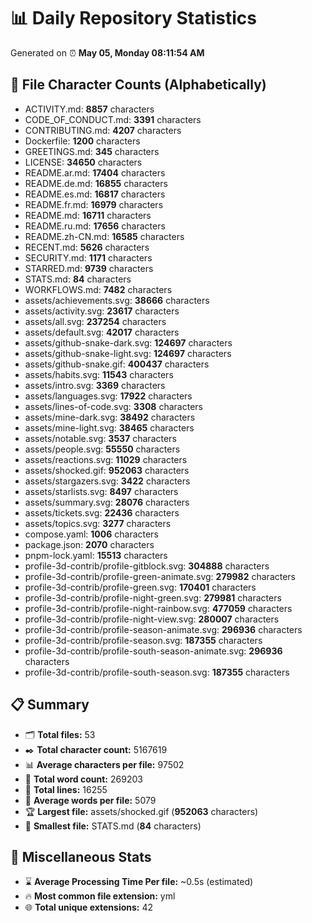 # 📊 Daily Repository Statistics
Generated on ⏰ **May 05, Monday 08:11:54 AM**

## 📂 File Character Counts (Alphabetically)
- ACTIVITY.md: **8857** characters
- CODE_OF_CONDUCT.md: **3391** characters
- CONTRIBUTING.md: **4207** characters
- Dockerfile: **1200** characters
- GREETINGS.md: **345** characters
- LICENSE: **34650** characters
- README.ar.md: **17404** characters
- README.de.md: **16855** characters
- README.es.md: **16817** characters
- README.fr.md: **16979** characters
- README.md: **16711** characters
- README.ru.md: **17656** characters
- README.zh-CN.md: **16585** characters
- RECENT.md: **5626** characters
- SECURITY.md: **1171** characters
- STARRED.md: **9739** characters
- STATS.md: **84** characters
- WORKFLOWS.md: **7482** characters
- assets/achievements.svg: **38666** characters
- assets/activity.svg: **23617** characters
- assets/all.svg: **237254** characters
- assets/default.svg: **42017** characters
- assets/github-snake-dark.svg: **124697** characters
- assets/github-snake-light.svg: **124697** characters
- assets/github-snake.gif: **400437** characters
- assets/habits.svg: **11543** characters
- assets/intro.svg: **3369** characters
- assets/languages.svg: **17922** characters
- assets/lines-of-code.svg: **3308** characters
- assets/mine-dark.svg: **38492** characters
- assets/mine-light.svg: **38465** characters
- assets/notable.svg: **3537** characters
- assets/people.svg: **55550** characters
- assets/reactions.svg: **11029** characters
- assets/shocked.gif: **952063** characters
- assets/stargazers.svg: **3422** characters
- assets/starlists.svg: **8497** characters
- assets/summary.svg: **28076** characters
- assets/tickets.svg: **22436** characters
- assets/topics.svg: **3277** characters
- compose.yaml: **1006** characters
- package.json: **2070** characters
- pnpm-lock.yaml: **15513** characters
- profile-3d-contrib/profile-gitblock.svg: **304888** characters
- profile-3d-contrib/profile-green-animate.svg: **279982** characters
- profile-3d-contrib/profile-green.svg: **170401** characters
- profile-3d-contrib/profile-night-green.svg: **279981** characters
- profile-3d-contrib/profile-night-rainbow.svg: **477059** characters
- profile-3d-contrib/profile-night-view.svg: **280007** characters
- profile-3d-contrib/profile-season-animate.svg: **296936** characters
- profile-3d-contrib/profile-season.svg: **187355** characters
- profile-3d-contrib/profile-south-season-animate.svg: **296936** characters
- profile-3d-contrib/profile-south-season.svg: **187355** characters

## 📋 Summary
- 🗂️ **Total files:** 53
- ✒️ **Total character count:** 5167619
- 📊 **Average characters per file:** 97502
- 📝 **Total word count:** 269203
- 🧾 **Total lines:** 16255
- 📐 **Average words per file:** 5079
- 🏆 **Largest file:** assets/shocked.gif (**952063** characters)
- 🥉 **Smallest file:** STATS.md (**84** characters)

## 🌟 Miscellaneous Stats
- ⌛ **Average Processing Time Per file:** ~0.5s (estimated)
- 🔥 **Most common file extension:** yml
- 🌐 **Total unique extensions:** 42
